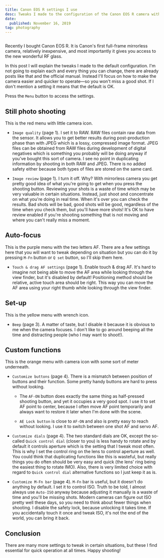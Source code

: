 ```yaml
---
title: Canon EOS R settings I use
desc: Tweaks I made to the configuration of the Canon EOS R camera with explanations why.
date:
  published: November 16, 2019
tag: photography
---
```


```toc
```

Recently I bought Canon EOS R. It is Canon's first full-frame mirrorless
camera, relatively inexpensive, and most importantly it gives you access to
the new wonderful RF glass.

In this post I will explain the tweaks I made to the default configuration.
I'm not going to explain each and every thing you can change, there are
already posts like that and the official manual. Instead I'll focus on how
to make the camera easier and quicker to operate—so you won't miss a good
shot. If I don't mention a setting it means that the default is OK.

Press the `Menu` button to access the settings.

## Still photo shooting

This is the red menu with little camera icon.

* `Image quality` (page 1). I set it to RAW. RAW files contain raw data from
  the sensor. It allows you to get better results during post-production
  phase than with JPEG which is a lossy, compressed image format. JPEG files
  can be obtained from RAW files during development of digital negatives
  which is something you probably will be doing anyway if you've bought this
  sort of camera. I see no point in duplicating information by shooting in
  both RAW and JPEG. There is no added safety either because both types of
  files are stored on the same card.

* `Image review` (page 1). I turn it off. Why? With mirrorless camera you
  get pretty good idea of what you're going to get when you press the
  shooting button. Reviewing your shots is a waste of time which may be very
  valuable in certain situations. Instead, just shoot and concentrate on
  what you're doing in real time. When it's over you can check the results.
  Bad shots will be bad, good shots will be good, regardless of the time
  when you check them, but you'll have more shots! It's OK to have review
  enabled if you're shooting something that is not moving and where you
  can't really miss a moment.

## Auto-focus

This is the purple menu with the two letters AF. There are a few settings
here that you will want to tweak depending on situation but you can do it by
pressing `M-Fn` button or `Q set` button, so I'll skip them here.

* `Touch & drag AF settings` (page 1). Enable touch & drag AF. It's hard to
  imagine not being able to move the AF area while looking through the view
  finder, but it's disabled by default! Positioning method should be
  relative, active touch area should be right. This way you can move the AF
  area using your right thumb while looking through the view finder.

## Set-up

This is the yellow menu with wrench icon.

* `Beep` (page 3). A matter of taste, but I disable it because it is obvious
  to me when the camera focuses. I don't like to go around beeping all the
  time and distracting people (who I may want to shoot!).

## Custom functions

This is the orange menu with camera icon with some sort of meter underneath.

* `Customize buttons` (page 4). There is a mismatch between position of
  buttons and their function. Some pretty handy buttons are hard to press
  without looking.

  * The `AF-ON` button does exactly the same thing as half-pressed shooting
    button, and yet it occupies a very good spot. I use it to set AF point
    to center, because I often move AF point temporarily and always want to
    restore it later when I'm done with the scene.

  * `AE Lock button` is close to `AF-ON` and also is pretty easy to reach
    without looking. I use it to switch between one shot AF and servo AF.

* `Customize dials` (page 4). The two standard dials are OK, except the
  so-called `Quick control dial` (closer to you) is less handy to rotate and
  by default it controls aperture which is the setting that I tweak most
  often. This is why I set the control ring on the lens to control aperture
  as well. You could think that duplicating functions like this is wasteful,
  but really things you do often should be very easy and quick (the lens'
  ring being the easiest thing to rotate IMO). Also, there is very limited
  choice with regard to `Quick control dial` alternative functions so I just
  keep it as is.

* `Customize M-Fn bar` (page 4). `M-Fn` bar is useful, but it doesn't do
  anything by default. I set it to control ISO. Truth to be told, I almost
  always use `Auto-ISO` anyway because adjusting it manually is a waste of
  time and you'll be missing shots. Modern cameras can figure out ISO pretty
  well these days, so you need to think about fewer things when shooting. I
  disable the safety lock, because unlocking it takes time. If you
  accidentally touch it once and tweak ISO, it's not the end of the world,
  you can bring it back.

## Conclusion

There are many more settings to tweak in certain situations, but these I
find essential for quick operation at all times. Happy shooting!
